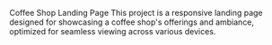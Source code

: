Coffee Shop Landing Page
This project is a responsive landing page designed for showcasing a coffee shop's offerings and ambiance, optimized for seamless viewing across various devices.
